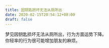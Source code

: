 ```yaml
---
title: 因钥匙损坏无法从厕所出
date: 2020-02-15T20:54:12+08:00
draft: false
---
```


梦见因钥匙损坏无法从厕所出，行为方面运势下降。<br>
你轻率的行为很可能增加朋友的麻烦。<br>
